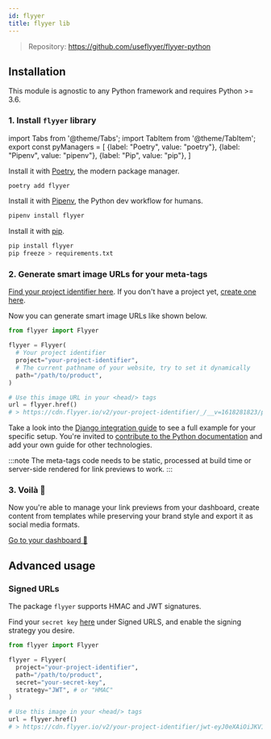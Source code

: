 ```yaml
---
id: flyyer
title: flyyer lib
---
```


> Repository: https://github.com/useflyyer/flyyer-python

## Installation

This module is agnostic to any Python framework and requires Python >= 3.6.

### 1. Install `flyyer` library

<!-- MDX variables -->
import Tabs from '@theme/Tabs';
import TabItem from '@theme/TabItem';
export const pyManagers = [
  {label: "Poetry", value: "poetry"},
  {label: "Pipenv", value: "pipenv"},
  {label: "Pip", value: "pip"},
]

<Tabs groupId="py-manager" defaultValue="poetry" values={pyManagers}>
<TabItem value="poetry">

Install it with [Poetry](https://python-poetry.org/), the modern package manager.

```bash title="Terminal.app"
poetry add flyyer
```

</TabItem>

<TabItem value="pipenv">

Install it with [Pipenv](https://pipenv.pypa.io/), the Python dev workflow for humans.

```bash title="Terminal.app"
pipenv install flyyer
```

</TabItem>

<TabItem value="pip">

Install it with [pip](https://pip.pypa.io/en/stable/).

```bash title="Terminal.app"
pip install flyyer
pip freeze > requirements.txt
```

</TabItem>
</Tabs>

### 2. Generate smart image URLs for your meta-tags

[Find your project identifier here](https://flyyer.io/dashboard/_/projects/_/integrate?ref=docs). If you don't have a project yet, [create one here](https://flyyer.io/get-started?ref=docs).

Now you can generate smart image URLs like shown below.

```python
from flyyer import Flyyer

flyyer = Flyyer(
  # Your project identifier
  project="your-project-identifier",
  # The current pathname of your website, try to set it dynamically
  path="/path/to/product",
)

# Use this image URL in your <head/> tags
url = flyyer.href()
# > https://cdn.flyyer.io/v2/your-project-identifier/_/__v=1618281823/path/to/product
```

Take a look into the [Django integration guide](/guides/python/django) to see a full example for your specific setup. You're invited to [contribute to the Python documentation](https://github.com/useflyyer/flyyer-docs/tree/main/guides/python) and add your own guide for other technologies.

:::note
The meta-tags code needs to be static, processed at build time or server-side rendered for link previews to work.
:::

### 3. Voilà 🎉

Now you're able to manage your link previews from your dashboard, create content from templates while preserving your brand style and export it as social media formats.

[Go to your dashboard 🚀](https://flyyer.io/dashboard/_/projects/_/)

## Advanced usage

### Signed URLs

The package `flyyer` supports HMAC and JWT signatures.

Find your `secret key` [here](https://www.flyyer.io/dashboard/_/projects/_/advanced) under Signed URLS, and enable the signing strategy you desire.

```python {6-7}
from flyyer import Flyyer

flyyer = Flyyer(
  project="your-project-identifier",
  path="/path/to/product",
  secret="your-secret-key",
  strategy="JWT", # or "HMAC"
)

# Use this image in your <head/> tags
url = flyyer.href()
# > https://cdn.flyyer.io/v2/your-project-identifier/jwt-eyJ0eXAiOiJKV1QiLCJhbGciOiJIUzI1NiJ9.eyJwYXJhbXMiOnsiX19pZCI6ImplYW5zLTEyMyJ9LCJwYXRoIjoiXC9wYXRoXC90b1wvcHJvZHVjdCJ9.X8Vs5SGEA1-3M6bH-h24jhQnbwH95V_G0f-gPhTBTzE?__v=1618283086
```
